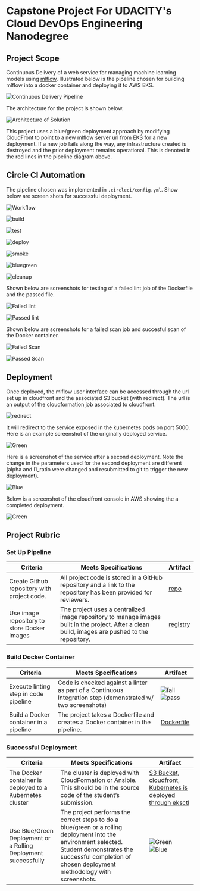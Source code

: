 # Capstone Project For UDACITY's Cloud DevOps Engineering Nanodegree

## Project Scope

Continuous Delivery of a web service for managing machine learning models using [mlflow](https://mlflow.org).  Illustrated below is the pipeline chosen for building mlflow into a docker container and deploying it to AWS EKS. 

![Continuous Delivery Pipeline](images/pipeline.png)

The architecture for the project is shown below.

![Architecture of Solution](images/architecture.png)

This project uses a blue/green deployment approach by modifying CloudFront to point to a new mlflow server url from EKS for a new deployment.  If a new job fails along the way, any infrastructure created is destroyed and the prior deployment remains operational.  This is denoted in the red lines in the pipeline diagram above.

## Circle CI Automation

The pipeline chosen was implemented in `.circleci/config.yml`.  Show below are screen shots for successful deployment.

![Workflow](images/workflow.png)

![build](images/build.png)

![test](images/test.png)

![deploy](images/deploy.png)

![smoke](images/smoke.png)

![bluegreen](images/bluegreen.png)

![cleanup](images/cleanup.png)


Shown below are screenshots for testing of a failed lint job of the Dockerfile and the passed file.

![Failed lint](images/fail-lint.png)

![Passed lint](images/pass-lint.png)

Shown below are screenshots for a failed scan job and succesful scan of the Docker container.

![Failed Scan](images/fail-scan.png)

![Passed Scan](images/pass-scan.png)

## Deployment
Once deployed, the mlflow user interface can be accessed through the url set up in cloudfront and the associated S3 bucket (with redirect).  The url is an output of the cloudformation job associated to cloudfront.

![redirect](images/cloudfront.png)

It will redirect to the service exposed in the kubernetes pods on port 5000.  Here is an example screenshot of the originally deployed service.

![Green](images/green.png)

Here is a screenshot of the service after a second deployment.  Note the change in the parameters used for the second deployment are different (alpha and l1_ratio were changed and resubmitted to git to trigger the new deployment).  

![Blue](images/blue.png)

Below is a screenshot of the cloudfront console in AWS showing the a completed deployment.

![Green](images/finaldeploy.png)

## Project Rubric

### Set Up Pipeline
Criteria | Meets Specifications | Artifact
--- | --- | ---
Create Github repository with project code. | All project code is stored in a GitHub repository and a link to the repository has been provided for reviewers. | [repo](https://github.com/StuKozola/Udacity-CloudDevOps-Capstone)
Use image repository to store Docker images | The project uses a centralized image repository to manage images built in the project. After a clean build, images are pushed to the repository. | [registry](https://hub.docker.com/r/kozola/mlflow_server)


### Build Docker Container
Criteria | Meets Specifications | Artifact
--- | --- | ---
Execute linting step in code pipeline | Code is checked against a linter as part of a Continuous Integration step (demonstrated w/ two screenshots) | ![fail](images/fail-lint.png) ![pass](images/pass-lint.png) 
Build a Docker container in a pipeline | The project takes a Dockerfile and creates a Docker container in the pipeline. | [Dockerfile](Dockerfile)

### Successful Deployment
Criteria | Meets Specifications | Artifact
--- | --- | ---
The Docker container is deployed to a Kubernetes cluster | The cluster is deployed with CloudFormation or Ansible. This should be in the source code of the student’s submission. | [S3 Bucket](.circleci/aws/artifact-store.yml), [cloudfront](.circleci/aws/cloudfront.yml), [Kubernetes is deployed through eksctl](.circleci/config.yml)
Use Blue/Green Deployment or a Rolling Deployment successfully | The project performs the correct steps to do a blue/green or a rolling deployment into the environment selected. Student demonstrates the successful completion of chosen deployment methodology with screenshots. | ![Green](images/green.png) ![Blue](images/blue.png)